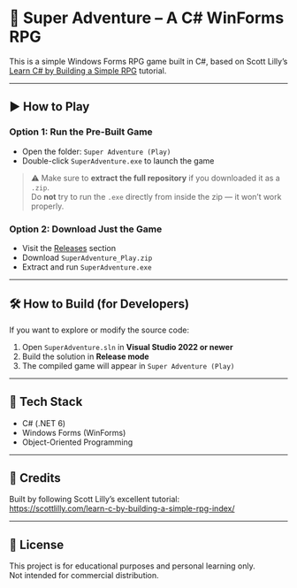 ﻿# 🧙 Super Adventure – A C# WinForms RPG

This is a simple Windows Forms RPG game built in C#, based on Scott Lilly’s [Learn C# by Building a Simple RPG](https://scottlilly.com/learn-c-by-building-a-simple-rpg-index/) tutorial.

---

## ▶️ How to Play

### Option 1: Run the Pre-Built Game
- Open the folder: `Super Adventure (Play)`
- Double-click `SuperAdventure.exe` to launch the game

> ⚠️ Make sure to **extract the full repository** if you downloaded it as a `.zip`.  
> Do **not** try to run the `.exe` directly from inside the zip — it won’t work properly.

### Option 2: Download Just the Game
- Visit the [Releases](https://github.com/YOUR_USERNAME/SuperAdventure/releases) section
- Download `SuperAdventure_Play.zip`
- Extract and run `SuperAdventure.exe`

---

## 🛠 How to Build (for Developers)

If you want to explore or modify the source code:

1. Open `SuperAdventure.sln` in **Visual Studio 2022 or newer**
2. Build the solution in **Release mode**
3. The compiled game will appear in `Super Adventure (Play)`

---


## 🧰 Tech Stack

- C# (.NET 6)
- Windows Forms (WinForms)
- Object-Oriented Programming

---

## 📜 Credits

Built by following Scott Lilly’s excellent tutorial:  
https://scottlilly.com/learn-c-by-building-a-simple-rpg-index/

---

## 📝 License

This project is for educational purposes and personal learning only.  
Not intended for commercial distribution.

